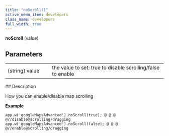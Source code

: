 ```yaml
---
title: "noScroll()"
active_menu_item: developers
class_name: developers
full_width: true
---
```



**noScroll** (value)

## Parameters

<table>
<tr>
<td width="169">
{string} value

</td>
<td width="17">
</td>
<td width="694">
the value to set: true to disable scrolling/false to enable

</td>
</tr>
</table>
## Description

How you can enable/disable map scrolling

**Example**

     
    app.w('googleMapsAdvanced').noScroll(true); @ @ @ @//disable@scrolling/dragging
    app.w('googleMapsAdvanced').noScroll(false); @ @ @ @//enable@scrolling/dragging
     
   

